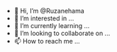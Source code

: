 - 👋 Hi, I’m @Ruzanehama
- 👀 I’m interested in ...
- 🌱 I’m currently learning ...
- 💞️ I’m looking to collaborate on ...
- 📫 How to reach me ...

<!---
Ruzanehama/Ruzanehama is a ✨ special ✨ repository because its `README.md` (this file) appears on your GitHub profile.
You can click the Preview link to take a look at your changes.
--->

